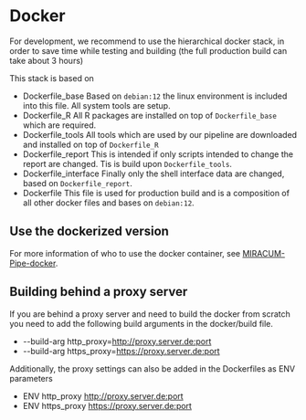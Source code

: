 # Docker

For development, we recommend to use the hierarchical docker stack, in order to save time while testing and building (the full production build can take about 3 hours)

This stack is based on

- Dockerfile_base
    Based on `debian:12` the linux environment is included into this file. All system tools are setup.
- Dockerfile_R
  All R packages are installed on top of `Dockerfile_base` which are required.
- Dockerfile_tools
  All tools which are used by our pipeline are downloaded and installed on top of `Dockerfile_R`
- Dockerfile_report
  This is intended if only scripts intended to change the report are changed. Tis is build upon `Dockerfile_tools`.
- Dockerfile_interface
  Finally only the shell interface data are changed, based on `Dockerfile_report`.
- Dockerfile
  This file is used for production build and is a composition of all other docker files and bases on `debian:12`.

## Use the dockerized version

For more information of who to use the docker container, see [MIRACUM-Pipe-docker](https://github.com/AG-Boerries/MIRACUM-Pipe-docker).

## Building behind a proxy server

If you are behind a proxy server and need to build the docker from scratch you need to add the following build arguments in the docker/build file.

- --build-arg http_proxy=http://proxy.server.de:port
- --build-arg https_proxy=https://proxy.server.de:port

Additionally, the proxy settings can also be added in the Dockerfiles as ENV parameters

- ENV http_proxy http://proxy.server.de:port
- ENV https_proxy https://proxy.server.de:port
